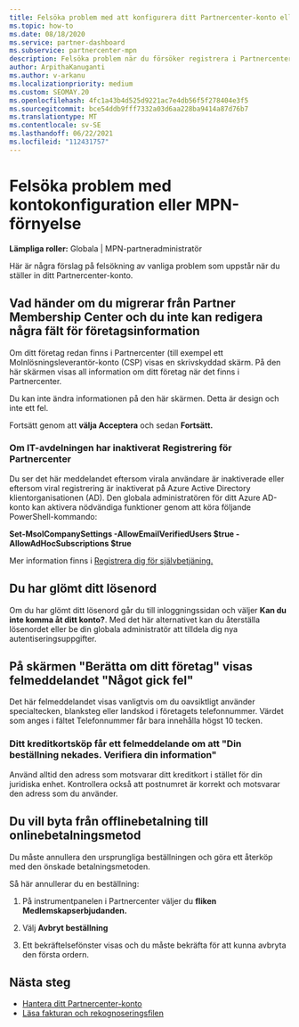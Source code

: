 ```yaml
---
title: Felsöka problem med att konfigurera ditt Partnercenter-konto eller MPN-förnyelse
ms.topic: how-to
ms.date: 08/18/2020
ms.service: partner-dashboard
ms.subservice: partnercenter-mpn
description: Felsöka problem när du försöker registrera i Partnercenter. Svar på problem med betalningsmetoder, att glömma lösenord och mycket annat.
author: ArpithaKanuganti
ms.author: v-arkanu
ms.localizationpriority: medium
ms.custom: SEOMAY.20
ms.openlocfilehash: 4fc1a43b4d525d9221ac7e4db56f5f278404e3f5
ms.sourcegitcommit: bce54ddb9fff7332a03d6aa228ba9414a87d76b7
ms.translationtype: MT
ms.contentlocale: sv-SE
ms.lasthandoff: 06/22/2021
ms.locfileid: "112431757"
---
```

# <a name="troubleshoot-account-setup-or-mpn-renewal-issues"></a>Felsöka problem med kontokonfiguration eller MPN-förnyelse

**Lämpliga roller:** Globala | MPN-partneradministratör
 
Här är några förslag på felsökning av vanliga problem som uppstår när du ställer in ditt Partnercenter-konto.

## <a name="what-happens-if-you-are-migrating-from-partner-membership-center-and-you-cant-edit-any-company-information-fields"></a>Vad händer om du migrerar från Partner Membership Center och du inte kan redigera några fält för företagsinformation

Om ditt företag redan finns i Partnercenter (till exempel ett Molnlösningsleverantör-konto (CSP) visas en skrivskyddad skärm. På den här skärmen visas all information om ditt företag när det finns i Partnercenter.

Du kan inte ändra informationen på den här skärmen. Detta är design och inte ett fel.

Fortsätt genom att **välja Acceptera** och sedan **Fortsätt.**


### <a name="if-the-it-department-has-turned-off-sign-up-for-partner-center"></a>Om IT-avdelningen har inaktiverat **Registrering för Partnercenter**

Du ser det här meddelandet eftersom virala användare är inaktiverade eller eftersom viral registrering är inaktiverat på Azure Active Directory klientorganisationen (AD). Den globala administratören för ditt Azure AD-konto kan aktivera nödvändiga funktioner genom att köra följande PowerShell-kommando:

**Set-MsolCompanySettings -AllowEmailVerifiedUsers $true -AllowAdHocSubscriptions $true**

Mer information finns i [Registrera dig för självbetjäning.](/azure/active-directory/users-groups-roles/directory-self-service-signup)

## <a name="you-forgot-your-password"></a>Du har glömt ditt lösenord

Om du har glömt ditt lösenord går du till inloggningssidan och väljer **Kan du inte komma åt ditt konto?**. Med det här alternativet kan du återställa lösenordet eller be din globala administratör att tilldela dig nya autentiseringsuppgifter.

## <a name="on-the-tell-us-about-your-company-screen-you-receive-a-something-went-wrong-error"></a>På skärmen "Berätta om ditt företag" visas felmeddelandet "Något gick fel"

Det här felmeddelandet visas vanligtvis om du oavsiktligt använder specialtecken, blanksteg eller landskod i företagets telefonnummer. Värdet som anges i fältet Telefonnummer får bara innehålla högst 10 tecken.


### <a name="your-credit-card-purchase-is-receiving-an-error-message-stating-that-your-order-was-declined-please-verify-your-information"></a>Ditt kreditkortsköp får ett felmeddelande om att "Din beställning nekades. Verifiera din information"


Använd alltid den adress som motsvarar ditt kreditkort i stället för din juridiska enhet. Kontrollera också att postnumret är korrekt och motsvarar den adress som du använder.

## <a name="you-want-to-switch-from-offline-payment-to-online-payment-method"></a>Du vill byta från offlinebetalning till onlinebetalningsmetod 

Du måste annullera den ursprungliga beställningen och göra ett återköp med den önskade betalningsmetoden.

Så här annullerar du en beställning:

1. På instrumentpanelen i Partnercenter väljer du **fliken Medlemskapserbjudanden.**

2. Välj **Avbryt beställning**

3. Ett bekräftelsefönster visas och du måste bekräfta för att kunna avbryta den första ordern.

## <a name="next-steps"></a>Nästa steg

- [Hantera ditt Partnercenter-konto](partner-center-account-setup.md)
- [Läsa fakturan och rekognoseringsfilen](read-your-bill.md)
